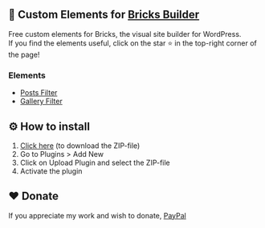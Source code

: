 ## 🎨 Custom Elements for [Bricks Builder](https://bricksbuilder.io/)
Free custom elements for Bricks, the visual site builder for WordPress.  
If you find the elements useful, click on the star ⭐ in the top-right corner of the page!

### Elements
 * [Posts Filter](https://github.com/Widdin/wp-bricks-elements/tree/main/elements/posts-filter)
 * [Gallery Filter](https://github.com/Widdin/wp-bricks-elements/tree/main/elements/gallery-filter)

## ⚙️ How to install
  1. [Click here](https://github.com/Widdin/wp-bricks-elements/archive/refs/heads/main.zip) (to download the ZIP-file)
  2. Go to Plugins > Add New
  3. Click on Upload Plugin and select the ZIP-file
  4. Activate the plugin

## ❤️ Donate
If you appreciate my work and wish to donate, [PayPal](https://www.paypal.com/paypalme/widdin)
